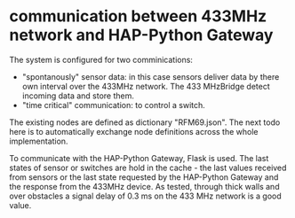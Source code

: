 # communication between 433MHz network and HAP-Python Gateway

The system is configured for two comminications:

- "spontanously" sensor data: in this case sensors deliver data by there own interval over the 433MHz network. The 433 MHzBridge detect incoming data and store them.
- "time critical" communication: to control a switch.

The existing nodes are defined as dictionary "RFM69.json". The next todo here is to automatically exchange node definitions across the whole implementation.

To communicate with the HAP-Python Gateway, Flask is used. The last states of sensor or switches are hold in the cache - the last values received from sensors or the last state requested by the HAP-Python Gateway and the response from the 433MHz device.
As tested, through thick walls and over obstacles a signal delay of 0.3 ms on the 433 MHz network is a good value.

